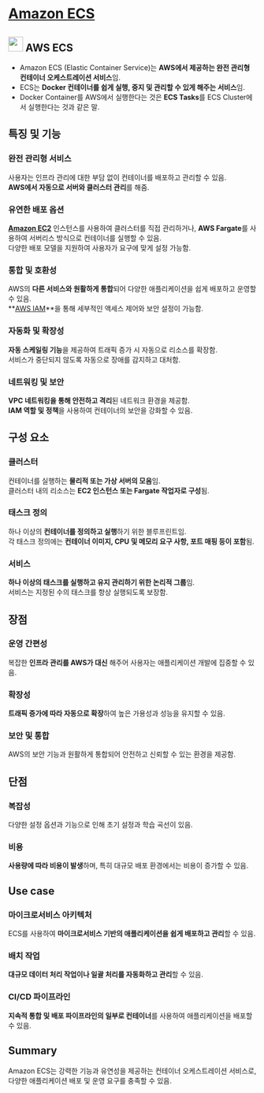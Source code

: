 # [Amazon ECS](https://docs.aws.amazon.com/ko_kr/AmazonECS/latest/developerguide/Welcome.html)

## <img src = "https://github.com/LeeWooJung/AWS-SAA-C03/assets/31682438/e9c9ae15-ecf8-482d-943e-35e63a3f3c9a" width = "30" height = "30"> AWS ECS

* Amazon ECS (Elastic Container Service)는 **AWS에서 제공하는 완전 관리형 컨테이너 오케스트레이션 서비스**임.  
* ECS는 **Docker 컨테이너를 쉽게 실행, 중지 및 관리할 수 있게 해주는 서비스**임.
* Docker Container를 AWS에서 실행한다는 것은 **ECS Tasks**를 ECS Cluster에서 실행한다는 것과 같은 말.

## 특징 및 기능

### 완전 관리형 서비스

사용자는 인프라 관리에 대한 부담 없이 컨테이너를 배포하고 관리할 수 있음.  
**AWS에서 자동으로 서버와 클러스터 관리**를 해줌.

### 유연한 배포 옵션

**[Amazon EC2](https://github.com/LeeWooJung/AWS-SAA-C03/tree/main/3.%20Compute/3-1.%20EC2)** 인스턴스를 사용하여 클러스터를 직접 관리하거나, **AWS Fargate**를 사용하여 서버리스 방식으로 컨테이너를 실행할 수 있음.  
다양한 배포 모델을 지원하여 사용자가 요구에 맞게 설정 가능함.

### 통합 및 호환성

AWS의 **다른 서비스와 원활하게 통합**되어 다양한 애플리케이션을 쉽게 배포하고 운영할 수 있음.  
**[AWS IAM](https://github.com/LeeWooJung/AWS-SAA-C03/tree/main/2.%20Identity%20and%20Access(IAM))**을 통해 세부적인 액세스 제어와 보안 설정이 가능함.

### 자동화 및 확장성

**자동 스케일링 기능**을 제공하여 트래픽 증가 시 자동으로 리소스를 확장함.  
서비스가 중단되지 않도록 자동으로 장애를 감지하고 대처함.

### 네트워킹 및 보안

**VPC 네트워킹을 통해 안전하고 격리**된 네트워크 환경을 제공함.  
**IAM 역할 및 정책**을 사용하여 컨테이너의 보안을 강화할 수 있음.


## 구성 요소

### 클러스터

컨테이너를 실행하는 **물리적 또는 가상 서버의 모음**임.  
클러스터 내의 리소스는 **EC2 인스턴스 또는 Fargate 작업자로 구성**됨.

### 태스크 정의

하나 이상의 **컨테이너를 정의하고 실행**하기 위한 블루프린트임.  
각 태스크 정의에는 **컨테이너 이미지, CPU 및 메모리 요구 사항, 포트 매핑 등이 포함**됨.

### 서비스

**하나 이상의 태스크를 실행하고 유지 관리하기 위한 논리적 그룹**임.  
서비스는 지정된 수의 태스크를 항상 실행되도록 보장함.

## 장점

### 운영 간편성

복잡한 **인프라 관리를 AWS가 대신** 해주어 사용자는 애플리케이션 개발에 집중할 수 있음.

### 확장성

**트래픽 증가에 따라 자동으로 확장**하여 높은 가용성과 성능을 유지할 수 있음.

### 보안 및 통합

AWS의 보안 기능과 원활하게 통합되어 안전하고 신뢰할 수 있는 환경을 제공함.

## 단점

### 복잡성

다양한 설정 옵션과 기능으로 인해 초기 설정과 학습 곡선이 있음.

### 비용

**사용량에 따라 비용이 발생**하며, 특히 대규모 배포 환경에서는 비용이 증가할 수 있음.

## Use case

### 마이크로서비스 아키텍처

ECS를 사용하여 **마이크로서비스 기반의 애플리케이션을 쉽게 배포하고 관리**할 수 있음.

### 배치 작업

**대규모 데이터 처리 작업이나 일괄 처리를 자동화하고 관리**할 수 있음.

### CI/CD 파이프라인

**지속적 통합 및 배포 파이프라인의 일부로 컨테이너**를 사용하여 애플리케이션을 배포할 수 있음.

## Summary
Amazon ECS는 강력한 기능과 유연성을 제공하는 컨테이너 오케스트레이션 서비스로, 다양한 애플리케이션 배포 및 운영 요구를 충족할 수 있음.